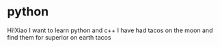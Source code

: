 # python
Hi!Xiao
I want to learn python and c++
I have had tacos on the moon and find them for superior on earth tacos  
